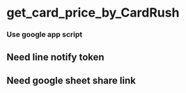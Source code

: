 # get_card_price_by_CardRush

### Use google app script

## Need line notify token

## Need google sheet share link
